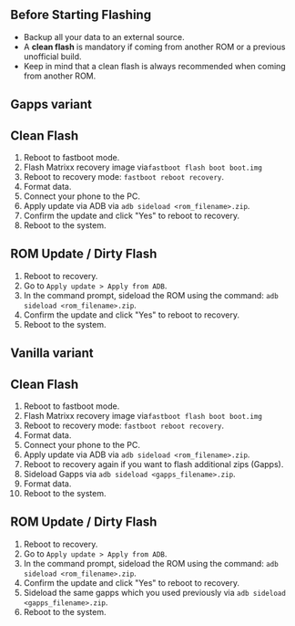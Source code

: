 ## Before Starting Flashing

- Backup all your data to an external source.
- A **clean flash** is mandatory if coming from another ROM or a previous unofficial build.
- Keep in mind that a clean flash is always recommended when coming from another ROM.

## Gapps variant ##

## Clean Flash 

1. Reboot to fastboot mode.
2. Flash Matrixx recovery image via`fastboot flash boot boot.img`
3. Reboot to recovery mode: `fastboot reboot recovery`.
4. Format data.
5. Connect your phone to the PC.
6. Apply update via ADB via `adb sideload <rom_filename>.zip`.
7. Confirm the update and click "Yes" to reboot to recovery.
8. Reboot to the system.

## ROM Update / Dirty Flash

1. Reboot to recovery.
2. Go to `Apply update > Apply from ADB`.
3. In the command prompt, sideload the ROM using the command: `adb sideload <rom_filename>.zip`.
4. Confirm the update and click "Yes" to reboot to recovery.
5. Reboot to the system.


## Vanilla variant ##

## Clean Flash 

1. Reboot to fastboot mode.
2. Flash Matrixx recovery image via`fastboot flash boot boot.img`
3. Reboot to recovery mode: `fastboot reboot recovery`.
4. Format data.
5. Connect your phone to the PC.
6. Apply update via ADB via `adb sideload <rom_filename>.zip`.
7. Reboot to recovery again if you want to flash additional zips (Gapps).
8. Sideload Gapps via `adb sideload <gapps_filename>.zip`.
9. Format data.
10. Reboot to the system.

## ROM Update / Dirty Flash

1. Reboot to recovery.
2. Go to `Apply update > Apply from ADB`.
3. In the command prompt, sideload the ROM using the command: `adb sideload <rom_filename>.zip`.
4. Confirm the update and click "Yes" to reboot to recovery.
5. Sideload the same gapps which you used previously via `adb sideload <gapps_filename>.zip`.
5. Reboot to the system.

